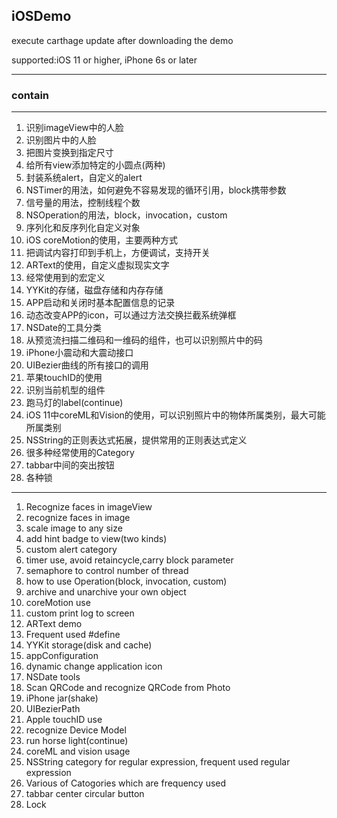 ## iOSDemo

execute carthage update after downloading the demo

supported:iOS 11 or higher, iPhone 6s or later

--- 

### contain

---

1. 识别imageView中的人脸
2. 识别图片中的人脸
3. 把图片变换到指定尺寸
4. 给所有view添加特定的小圆点(两种)
5. 封装系统alert，自定义的alert
6. NSTimer的用法，如何避免不容易发现的循环引用，block携带参数
7. 信号量的用法，控制线程个数
8. NSOperation的用法，block，invocation，custom
9. 序列化和反序列化自定义对象
10. iOS coreMotion的使用，主要两种方式
11. 把调试内容打印到手机上，方便调试，支持开关
12. ARText的使用，自定义虚拟现实文字
13. 经常使用到的宏定义
14. YYKit的存储，磁盘存储和内存存储
15. APP启动和关闭时基本配置信息的记录
16. 动态改变APP的icon，可以通过方法交换拦截系统弹框
17. NSDate的工具分类
18. 从预览流扫描二维码和一维码的组件，也可以识别照片中的码
19. iPhone小震动和大震动接口
20. UIBezier曲线的所有接口的调用
21. 苹果touchID的使用
22. 识别当前机型的组件
23. 跑马灯的label(continue)
24. iOS 11中coreML和Vision的使用，可以识别照片中的物体所属类别，最大可能所属类别
25. NSString的正则表达式拓展，提供常用的正则表达式定义
26. 很多种经常使用的Category
27. tabbar中间的突出按钮
28. 各种锁

---

1. Recognize faces in imageView
2. recognize faces in image
3. scale image to any size
4. add hint badge to view(two kinds)
5. custom alert category
6. timer use, avoid retaincycle,carry block parameter
7. semaphore to control number of thread
8. how to use Operation(block, invocation, custom)
9. archive and unarchive your own object
10. coreMotion use
11. custom print log to screen 
12. ARText demo
13. Frequent used #define
14. YYKit storage(disk and cache)
15. appConfiguration
16. dynamic change application icon
17. NSDate tools
18. Scan QRCode and recognize QRCode from Photo
19. iPhone jar(shake)
20. UIBezierPath
21. Apple touchID use
22. recognize Device Model 
23. run horse light(continue)
24. coreML and vision usage
25. NSString category for regular expression, frequent used regular expression
26. Various of Catogories which are frequency used
27. tabbar center circular button
28. Lock